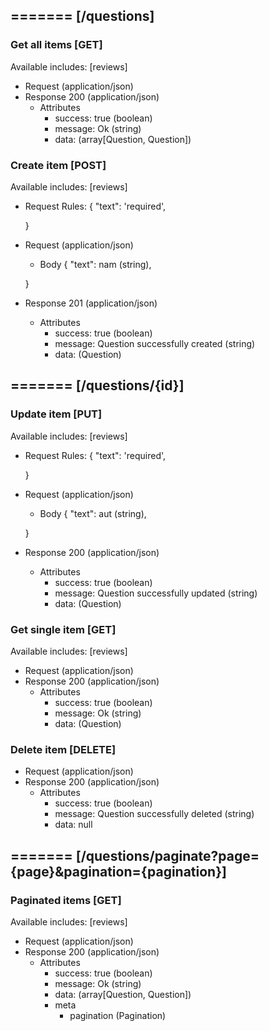 ## ======= [/questions]

### Get all items [GET]
Available includes: [reviews]
+ Request (application/json)
    <!-- include(request/header.md) -->
+ Response 200 (application/json)
    + Attributes         
        + success: true (boolean)
        + message: Ok (string)
        + data: (array[Question, Question])

<!-- include(response/401.md) -->
<!-- include(response/500.md) -->
### Create item [POST]
Available includes: [reviews]
+ Request Rules:
    {
        "text": 'required',

    }
+ Request (application/json)
    <!-- include(request/header.md) -->
    + Body
    {
            "text": nam (string),

    }
+ Response 201 (application/json)
    + Attributes         
        + success: true (boolean)
        + message: Question successfully created (string)
        + data: (Question)

<!-- include(response/401.md) -->
<!-- include(response/422.md) -->
<!-- include(response/500.md) -->

## ======= [/questions/{id}]
### Update item [PUT]
Available includes: [reviews]
<!-- include(parameters/id.md) -->
+ Request Rules:
    {
        "text": 'required',

    }
+ Request (application/json)
    <!-- include(request/header.md) -->
    + Body
    {
            "text": aut (string),

    }
+ Response 200 (application/json)
    + Attributes         
        + success: true (boolean)
        + message: Question successfully updated (string)
        + data: (Question)

<!-- include(response/401.md) -->
<!-- include(response/404.md) -->
<!-- include(response/422.md) -->
<!-- include(response/500.md) -->
### Get single item [GET]
Available includes: [reviews]
<!-- include(parameters/id.md) -->
+ Request (application/json)
    <!-- include(request/header.md) -->
+ Response 200 (application/json)
    + Attributes         
        + success: true (boolean)
        + message: Ok (string)
        + data: (Question)

<!-- include(response/401.md) -->
<!-- include(response/404.md) -->
<!-- include(response/500.md) -->
### Delete item [DELETE]
<!-- include(parameters/id.md) -->
+ Request (application/json)
    <!-- include(request/header.md) -->    
+ Response 200 (application/json)
    + Attributes         
        + success: true (boolean)
        + message: Question successfully deleted (string)
        + data: null

<!-- include(response/401.md) -->
<!-- include(response/404.md) -->
<!-- include(response/500.md) -->

## ======= [/questions/paginate?page={page}&pagination={pagination}]
### Paginated items [GET]
Available includes: [reviews]
<!-- include(parameters/pagination.md) -->
+ Request (application/json)
    <!-- include(request/header.md) -->
+ Response 200 (application/json)
    + Attributes         
        + success: true (boolean)
        + message: Ok (string)
        + data: (array[Question, Question])
        + meta
            + pagination (Pagination)

<!-- include(response/401.md) -->
<!-- include(response/500.md) -->


